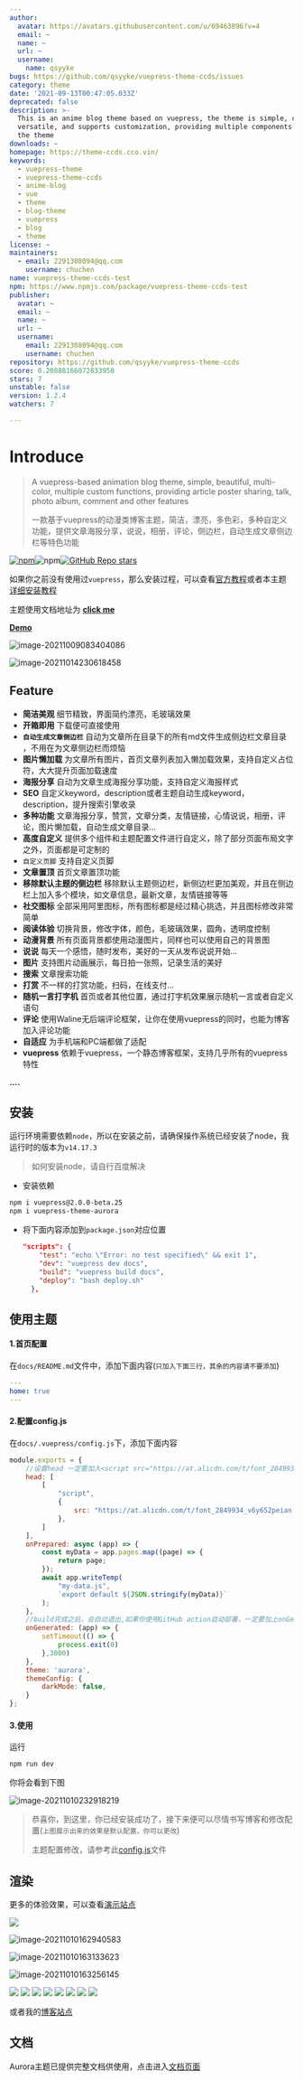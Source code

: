```yaml
---
author:
  avatar: https://avatars.githubusercontent.com/u/69463896?v=4
  email: ~
  name: ~
  url: ~
  username:
    name: qsyyke
bugs: https://github.com/qsyyke/vuepress-theme-ccds/issues
category: theme
date: '2021-09-13T00:47:05.033Z'
deprecated: false
description: >-
  This is an anime blog theme based on vuepress, the theme is simple, colorful,
  versatile, and supports customization, providing multiple components to set
  the theme
downloads: ~
homepage: https://theme-ccds.cco.vin/
keywords:
  - vuepress-theme
  - vuepress-theme-ccds
  - anime-blog
  - vue
  - theme
  - blog-theme
  - vuepress
  - blog
  - theme
license: ~
maintainers:
  - email: 2291308094@qq.com
    username: chuchen
name: vuepress-theme-ccds-test
npm: https://www.npmjs.com/package/vuepress-theme-ccds-test
publisher:
  avatar: ~
  email: ~
  name: ~
  url: ~
  username:
    email: 2291308094@qq.com
    username: chuchen
repository: https://github.com/qsyyke/vuepress-theme-ccds
score: 0.20888166072833958
stars: 7
unstable: false
version: 1.2.4
watchers: 7

---
```


# Introduce



> A vuepress-based animation blog theme, simple, beautiful, multi-color, multiple custom functions, providing article poster sharing, talk, photo album, comment and other features
>
> 一款基于vuepress的动漫类博客主题，简洁，漂亮，多色彩，多种自定义功能，提供文章海报分享，说说，相册，评论，侧边栏，自动生成文章侧边栏等特色功能

<a href="https://www.npmjs.com/package/vuepress-theme-aurora"><img alt="npm" src="https://img.shields.io/npm/v/vuepress-theme-aurora"></a>![npm](https://img.shields.io/npm/dw/vuepress-theme-aurora)<a href="https://github.com/qsyyke/vuepress-theme-aurora"><img alt="GitHub Repo stars" src="https://img.shields.io/github/stars/qsyyke/vuepress-theme-aurora?style=social"></a>



如果你之前没有使用过`vuepress`，那么安装过程，可以查看<a target="_blank" href="https://v2.vuepress.vuejs.org/zh/guide/getting-started.html">官方教程</a>或者本主题<a target="_blank" href="https://aurora.cco.vin/readme/introduce.html">详细安装教程</a>

主题使用文档地址为 <a href="https://aurora.cco.vin/" target="_blank">**click me**</a>

<a href="https://blog.cco.vin/" target="_blank"> **Demo** </a>

![image-20211009083404086](https://ooszy.cco.vin/img/blog-note/image-20211009083404086.png?x-oss-process=style/pictureProcess1)

![image-20211014230618458](https://ooszy.cco.vin/img/blog-note/image-20211014230618458.png?x-oss-process=style/pictureProcess1)

## Feature

- **简洁美观** 细节精致，界面简约漂亮，毛玻璃效果
- **开箱即用** 下载便可直接使用
- **`自动生成文章侧边栏`** 自动为文章所在目录下的所有md文件生成侧边栏文章目录 ，不用在为文章侧边栏而烦恼
- **图片懒加载** 为文章所有图片，首页文章列表加入懒加载效果，支持自定义占位符，大大提升页面加载速度
- **海报分享** 自动为文章生成海报分享功能，支持自定义海报样式
- **SEO** 自定义keyword，description或者主题自动生成keyword，description，提升搜索引擎收录
- **多种功能** 文章海报分享，赞赏，文章分类，友情链接，心情说说，相册，评论，图片懒加载，自动生成文章目录...
- **高度自定义** 提供多个组件和主题配置文件进行自定义，除了部分页面布局文字之外，页面都是可定制的
- `自定义页脚` 支持自定义页脚
- **文章置顶** 首页文章置顶功能
- **移除默认主题的侧边栏** 移除默认主题侧边栏，新侧边栏更加美观，并且在侧边栏上加入多个模块，如文章信息，最新文章，友情链接等等 
- **社交图标** 全部采用阿里图标，所有图标都是经过精心挑选，并且图标修改非常简单
- **阅读体验** 切换背景，修改字体，颜色，毛玻璃效果，圆角，透明度控制
- **动漫背景** 所有页面背景都使用动漫图片，同样也可以使用自己的背景图
- **说说** 每天一个感悟，随时发布，美好的一天从发布说说开始...
- **图片** 支持图片动画展示，每日拍一张照，记录生活的美好
- **搜索** 文章搜索功能
- **打赏** 不一样的打赏功能，扫码，在线支付...
- **随机一言打字机** 首页或者其他位置，通过打字机效果展示随机一言或者自定义语句
- **评论** 使用Waline无后端评论框架，让你在使用vuepress的同时，也能为博客加入评论功能
- **自适应** 为手机端和PC端都做了适配
- **vuepress** 依赖于vuepress，一个静态博客框架，支持几乎所有的vuepress特性

**....**



## 安装





运行环境需要依赖`node`，所以在安装之前，请确保操作系统已经安装了node，我运行时的版本为`v14.17.3`

> 如何安装node，请自行百度解决



- 安装依赖

```sh
npm i vuepress@2.0.0-beta.25
npm i vuepress-theme-aurora
```



- 将下面内容添加到`package.json`对应位置

  ```json
  "scripts": {
      "test": "echo \"Error: no test specified\" && exit 1",
      "dev": "vuepress dev docs",
      "build": "vuepress build docs",
      "deploy": "bash deploy.sh"
    },
  ```

  

## 使用主题

#### 1.首页配置

在`docs/README.md`文件中，添加下面内容(`只加入下面三行，其余的内容请不要添加`)

```yaml
---
home: true
---
```



#### 2.配置config.js

在`docs/.vuepress/config.js`下，添加下面内容

```js
module.exports = {
    //设置head 一定要加入<script src="https://at.alicdn.com/t/font_2849934_v6y652peian.js"></script>项配置，否则一些图标不能正常显示
    head: [
        [
            "script",
            {
                src: "https://at.alicdn.com/t/font_2849934_v6y652peian.js",
            },
        ]
    ],
    onPrepared: async (app) => {
        const myData = app.pages.map((page) => {
            return page;
        });
        await app.writeTemp(
            "my-data.js",
            `export default ${JSON.stringify(myData)}`
        );
    },
    //build完成之后，会自动退出,如果你使用GitHub action自动部署，一定要加上onGenerated，该主题的bug，build成功后，不会自动退出，加上下面几行便可以解决
    onGenerated: (app) => {
        setTimeout(() => {
            process.exit(0)
        },3000)
    },
    theme: 'aurora',
    themeConfig: {
        darkMode: false,
    }
};
```



#### 3.使用

运行

```sh
npm run dev
```

你将会看到下图

![image-20211010232918219](https://ooszy.cco.vin/img/blog-note/image-20211010232918219.png?x-oss-process=style/pictureProcess1)



> 恭喜你，到这里，你已经安装成功了，接下来便可以尽情书写博客和修改配置(`上图展示出来的效果是默认配置，你可以更改`)
>
> 主题配置修改，请参考此<a href="https://github.com/qsyyke/vuepress-theme-aurora/blob/master/docs/.vuepress/config-fu.js">config.js</a>文件




## 渲染

更多的体验效果，可以查看<a href="https://aurora.cco.vin/">演示站点</a>

![](https://ooszy.cco.vin/img/blog-note/%E4%B8%BB%E9%A2%98.jpg?x-oss-process=style/pictureProcess1)

![image-20211010162940583](https://ooszy.cco.vin/img/blog-note/image-20211010162940583.png?x-oss-process=style/pictureProcess1)

![image-20211010163133623](https://ooszy.cco.vin/img/blog-note/image-20211010163133623.png?x-oss-process=style/pictureProcess1)

![image-20211010163256145](https://ooszy.cco.vin/img/blog-note/image-20211010163256145.png?x-oss-process=style/pictureProcess1)

![](https://ooszy.cco.vin/img/theme/article.jpg)
![](https://ooszy.cco.vin/img/theme/about.jpg)
![](https://ooszy.cco.vin/img/theme/comment-theme.jpg)
![](https://ooszy.cco.vin/img/theme/link.jpg)
![](https://ooszy.cco.vin/img/theme/mood.jpg)
![](https://ooszy.cco.vin/img/theme/phoone.jpg)
![](https://ooszy.cco.vin/img/theme/photo-theme.jpg)
![](https://ooszy.cco.vin/img/theme/tag.jpg)

或者我的<a target="_blank" href="https://blog.cco.vin">博客站点</a>



## 文档

Aurora主题已提供完整文档供使用，点击进入<a target="_blank" href="https://aurora.cco.vin/">文档页面</a>

